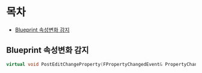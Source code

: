 # 목차

- [Blueprint 속성변화 감지](#blueprint-속성변화-감지)

## Blueprint 속성변화 감지

```cpp
virtual void PostEditChangeProperty(FPropertyChangedEvent& PropertyChangedEvent) override;
```